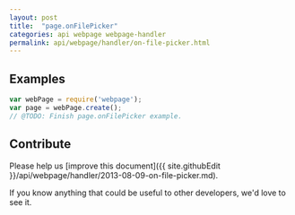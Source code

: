 ```yaml
---
layout: post
title:  "page.onFilePicker"
categories: api webpage webpage-handler
permalink: api/webpage/handler/on-file-picker.html
---
```


## Examples

```javascript
var webPage = require('webpage');
var page = webPage.create();
// @TODO: Finish page.onFilePicker example.
```

## Contribute

Please help us [improve this document]({{ site.githubEdit }}/api/webpage/handler/2013-08-09-on-file-picker.md).

If you know anything that could be useful to other developers, we'd love to see it.



